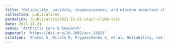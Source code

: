 ```yaml
---
title: "Reliability, validity, responsiveness, and minimum important change of the Stair Climb Test in adults with hip and knee osteoarthritis"
collection: publications
permalink: /publication/2021-11-21-stair-climb-test
date: 2021-11-21
venue: 'Arthritis Care & Research'
paperurl: 'https://doi.org/10.1002/acr.24821'
citation: 'Sharma S, Wilson R, Pryymachenko Y, et al. Reliability, validity, responsiveness, and minimum important change of the Stair Climb Test in adults with hip and knee osteoarthritis. Arthritis Care & Research 2022;In Press.'
---
```

